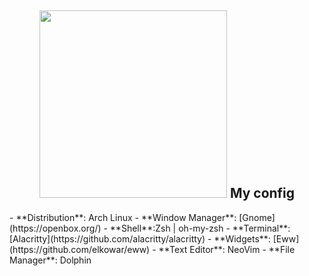 <h2 align="center"><img src="https://media.giphy.com/media/yPQCe5c8rMuxvtVkdF/giphy.gif" width="300"> My config</h2>
- **Distribution**: Arch Linux  
- **Window Manager**: [Gnome](https://openbox.org/)  
- **Shell**:Zsh | oh-my-zsh 
- **Terminal**: [Alacritty](https://github.com/alacritty/alacritty)  
- **Widgets**: [Eww](https://github.com/elkowar/eww)  
- **Text Editor**: NeoVim  
- **File Manager**: Dolphin 

